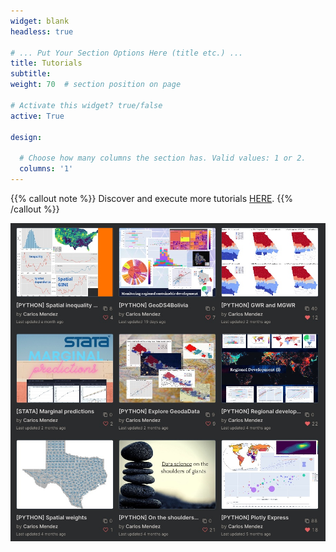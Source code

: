 ```yaml
---
widget: blank
headless: true

# ... Put Your Section Options Here (title etc.) ...
title: Tutorials
subtitle:
weight: 70  # section position on page

# Activate this widget? true/false
active: True

design:

  # Choose how many columns the section has. Valid values: 1 or 2.
  columns: '1'
---
```


{{% callout note %}}
Discover and execute more tutorials [HERE](https://deepnote.com/@carlos-mendez).
{{% /callout %}}

<center>

[![](https://github.com/slides777/images/raw/3c2b44207d3810b24836ed1102f88a2c19ad1396/myTutorials.jpg)](https://deepnote.com/@carlos-mendez)

</center>




